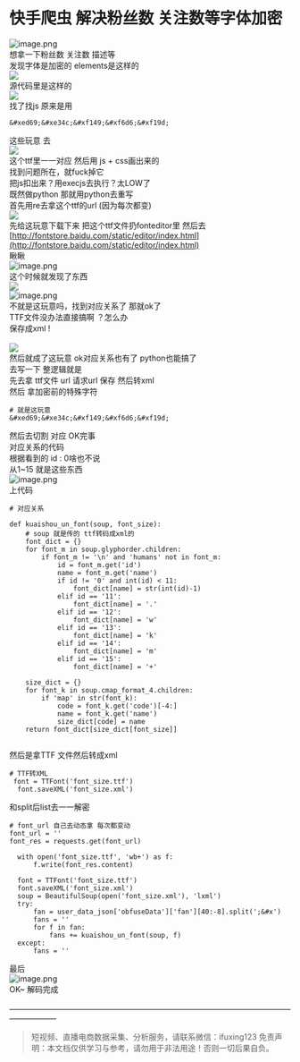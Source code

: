 # 快手爬虫 解决粉丝数 关注数等字体加密

![image.png](https://cdn.nlark.com/yuque/0/2020/png/97322/1607128457270-0819e577-4819-47f9-a3a2-4d8a90dc3227.png#align=left&display=inline&height=184&margin=%5Bobject%20Object%5D&name=image.png&originHeight=368&originWidth=754&size=112492&status=done&style=none&width=377)<br />想拿一下粉丝数 关注数 描述等<br />发现字体是加密的 elements是这样的<br />![](https://cdn.nlark.com/yuque/0/2020/png/97322/1607128435174-179522d1-d962-494a-855c-5cb31f67d96b.png#align=left&display=inline&height=102&margin=%5Bobject%20Object%5D&originHeight=102&originWidth=443&size=0&status=done&style=none&width=443)<br />源代码里是这样的<br />![](https://cdn.nlark.com/yuque/0/2020/png/97322/1607128435278-90c448e3-73a6-4bb8-be87-d26d6232f090.png#align=left&display=inline&height=74&margin=%5Bobject%20Object%5D&originHeight=74&originWidth=952&size=0&status=done&style=none&width=952)<br />找了找js 原来是用
```
&#xed69;&#xe34c;&#xf149;&#xf6d6;&#xf19d;
```
这些玩意 去<br />![](https://cdn.nlark.com/yuque/0/2020/png/97322/1607128435167-d5648480-2f2d-4427-9cef-78476dd3bb32.png#align=left&display=inline&height=135&margin=%5Bobject%20Object%5D&originHeight=135&originWidth=892&size=0&status=done&style=none&width=892)<br />这个ttf里一一对应 然后用 js + css画出来的<br />找到问题所在，就fuck掉它<br />把js扣出来？用execjs去执行？太LOW了<br />既然做python 那就用python去重写<br />首先用re去拿这个ttf的url (因为每次都变)<br />![](https://cdn.nlark.com/yuque/0/2020/png/97322/1607128435168-d12d4991-23d7-47ff-911c-e824017d186e.png#align=left&display=inline&height=144&margin=%5Bobject%20Object%5D&originHeight=144&originWidth=882&size=0&status=done&style=none&width=882)<br />先给这玩意下载下来 把这个ttf文件扔fonteditor里 然后去<br />[http://fontstore.baidu.com/static/editor/index.html](http://fontstore.baidu.com/static/editor/index.html)<br />瞅瞅<br />![image.png](https://cdn.nlark.com/yuque/0/2020/png/97322/1607128495742-8ae1ab68-b508-4bf1-83e7-fca1f77a7e6d.png#align=left&display=inline&height=328&margin=%5Bobject%20Object%5D&name=image.png&originHeight=656&originWidth=2080&size=200374&status=done&style=none&width=1040)<br />这个时候就发现了东西<br />![](https://cdn.nlark.com/yuque/0/2020/png/97322/1607128435312-de725fa6-3ac4-45bd-a900-7d271ed7010f.png#align=left&display=inline&height=77&margin=%5Bobject%20Object%5D&originHeight=77&originWidth=1188&size=0&status=done&style=none&width=1188)<br />![image.png](https://cdn.nlark.com/yuque/0/2020/png/97322/1607128505741-385f5df0-1f07-43c6-b4df-421d8a51b85b.png#align=left&display=inline&height=339&margin=%5Bobject%20Object%5D&name=image.png&originHeight=678&originWidth=2116&size=206916&status=done&style=none&width=1058)<br />不就是这玩意吗，找到对应关系了 那就ok了<br />TTF文件没办法直接搞啊 ？怎么办<br />保存成xml !<br />
<br />![](https://cdn.nlark.com/yuque/0/2020/png/97322/1607128435182-e8a0b03f-6251-4a2e-a017-4587cf7829c9.png#align=left&display=inline&height=101&margin=%5Bobject%20Object%5D&originHeight=101&originWidth=343&size=0&status=done&style=none&width=343)<br />然后就成了这玩意 ok对应关系也有了 python也能搞了<br />去写一下 整逻辑就是<br />先去拿 ttf文件 url 请求url 保存 然后转xml<br />然后 拿加密前的特殊字符
```
# 就是这玩意
&#xed69;&#xe34c;&#xf149;&#xf6d6;&#xf19d;
```
然后去切割 对应 OK完事<br />对应关系的代码<br />根据看到的 id : 0啥也不说<br />从1~15 就是这些东西<br />![image.png](https://cdn.nlark.com/yuque/0/2020/png/97322/1607128528831-f2a0f153-dbf3-49b0-a25f-1039a1172330.png#align=left&display=inline&height=333&margin=%5Bobject%20Object%5D&name=image.png&originHeight=666&originWidth=2108&size=172483&status=done&style=none&width=1054)<br />上代码
```
# 对应关系 

def kuaishou_un_font(soup, font_size):
	# soup 就是传的 ttf转码成xml的
    font_dict = {}
    for font_m in soup.glyphorder.children:
        if font_m != '\n' and 'humans' not in font_m:
            id = font_m.get('id')
            name = font_m.get('name')
            if id != '0' and int(id) < 11:
                font_dict[name] = str(int(id)-1)
            elif id == '11':
                font_dict[name] = '.'
            elif id == '12':
                font_dict[name] = 'w'
            elif id == '13':
                font_dict[name] = 'k'
            elif id == '14':
                font_dict[name] = 'm'
            elif id == '15':
                font_dict[name] = '+'

    size_dict = {}
    for font_k in soup.cmap_format_4.children:
        if 'map' in str(font_k):
            code = font_k.get('code')[-4:]
            name = font_k.get('name')
            size_dict[code] = name
    return font_dict[size_dict[font_size]]


```
然后是拿TTF 文件然后转成xml
```
# TTF转XML
 font = TTFont('font_size.ttf')
  font.saveXML('font_size.xml')

```
和split后list去一一解密
```
# font_url 自己去动态拿 每次都变动
font_url = ''
font_res = requests.get(font_url)

  with open('font_size.ttf', 'wb+') as f:
      f.write(font_res.content)

  font = TTFont('font_size.ttf')
  font.saveXML('font_size.xml')
  soup = BeautifulSoup(open('font_size.xml'), 'lxml')
  try:
      fan = user_data_json['obfuseData']['fan'][40:-8].split(';&#x')
      fans = ''
      for f in fan:
          fans += kuaishou_un_font(soup, f)
  except:
      fans = ''

```
最后<br />![image.png](https://cdn.nlark.com/yuque/0/2020/png/97322/1607128560204-6cf72f87-5288-4e31-b176-81760ae1e8d3.png#align=left&display=inline&height=217&margin=%5Bobject%20Object%5D&name=image.png&originHeight=434&originWidth=1098&size=88471&status=done&style=none&width=549)<br />OK~ 解码完成 <br />
<br />——————————————————————————————————————————

>
> 短视频、直播电商数据采集、分析服务，请联系微信：ifuxing123
> 免责声明：本文档仅供学习与参考，请勿用于非法用途！否则一切后果自负。
> 
